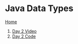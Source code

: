 # Java Data Types

[Home](../../README.md)
1. [Day 2 Video](https://www.youtube.com/watch?v=QDBUJjMfEwQ)
1. [Day 2 Code](https://github.com/VKRISHNANB/javabasiclessons/tree/main/javabasiclessons/src/com/lessons/day2)